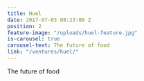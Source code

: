 ```yaml
---
title: Huel
date: 2017-07-03 08:23:00 Z
position: 2
feature-image: "/uploads/huel-feature.jpg"
is-carousel: true
carousel-text: The future of food
link: "/ventures/huel/"
---
```


The future of food